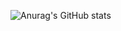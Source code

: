 ![Anurag's GitHub stats](https://github-readme-stats.vercel.app/api?username=luangaldinodev&show_icons=true&theme=merko)
